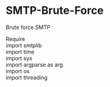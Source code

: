 # SMTP-Brute-Force

Brute force SMTP

Require<br>
import smtplib<br>
import time<br>
import sys<br>
import argparse as arg<br>
import os<br>
import threading
